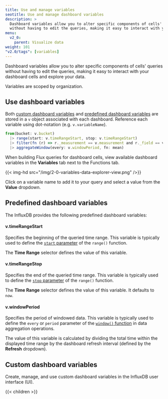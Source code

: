 ```yaml
---
title: Use and manage variables
seotitle: Use and manage dashboard variables
description: >
  Dashboard variables allow you to alter specific components of cells' queries
  without having to edit the queries, making it easy to interact with your dashboard cells and explore your data.
menu:
  v2_0:
    parent: Visualize data
weight: 101
"v2.0/tags": [variables]
---
```


Dashboard variables allow you to alter specific components of cells' queries
without having to edit the queries, making it easy to interact with your dashboard cells and explore your data.

Variables are scoped by organization.

## Use dashboard variables
Both [custom dashboard variables](#manage-custom-variables) and [predefined dashboard variables](#predefined-dashboard-variables)
are stored in a `v` object associated with each dashboard.
Reference each variable using dot-notation (e.g. `v.variableName`).

```js
from(bucket: v.bucket)
  |> range(start: v.timeRangeStart, stop: v.timeRangeStart)
  |> filter(fn (r) => r._measurement == v.measurement and r._field == v.field)
  |> aggregateWindow(every: v.windowPeriod, fn: mean)
```

When building Flux queries for dashboard cells, view available dashboard variables
in the **Variables** tab next to the Functions tab.

{{< img-hd src="/img/2-0-variables-data-explorer-view.png" />}}

Click on a variable name to add it to your query and select a value from the **Value** dropdown.

## Predefined dashboard variables
The InfluxDB provides the following predefined dashboard variables:

#### v.timeRangeStart
Specifies the beginning of the queried time range.
This variable is typically used to define the [`start` parameter](/v2.0/reference/flux/functions/built-in/transformations/range#start)
of the `range()` function.

The **Time Range** selector defines the value of this variable.

#### v.timeRangeStop
Specifies the end of the queried time range.
This variable is typically used to define the [`stop` parameter](/v2.0/reference/flux/functions/built-in/transformations/range#stop)
of the `range()` function.

The **Time Range** selector defines the value of this variable.
It defaults to `now`.

#### v.windowPeriod
Specifies the period of windowed data.
This variable is typically used to define the `every` or `period` parameter of the
[`window()` function](/v2.0/reference/flux/functions/built-in/transformations/window)
in data aggregation operations.

The value of this variable is calculated by dividing the total time within the displayed
time range by the dashboard refresh interval (defined by the **Refresh** dropdown).

## Custom dashboard variables
Create, manage, and use custom dashboard variables in the InfluxDB user interface (UI).

{{< children >}}
